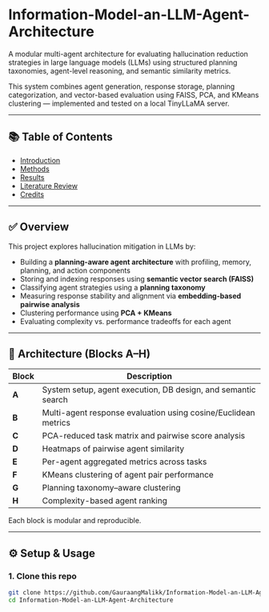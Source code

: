 # Information-Model-an-LLM-Agent-Architecture

A modular multi-agent architecture for evaluating hallucination reduction strategies in large language models (LLMs) using structured planning taxonomies, agent-level reasoning, and semantic similarity metrics.

This system combines agent generation, response storage, planning categorization, and vector-based evaluation using FAISS, PCA, and KMeans clustering — implemented and tested on a local TinyLLaMA server.

---
## 📚 Table of Contents


- [Introduction](LLM%20+%20Agent/paper/intro.md)
- [Methods](LLM%20+%20Agent/methods/methods.md)
- [Results](LLM%20+%20Agent/results/results.md)
- [Literature Review](LLM%20+%20Agent/lit_review/literature_review.md)
- [Credits](./README.md#credits)



---

## ✅ Overview

This project explores hallucination mitigation in LLMs by:
- Building a **planning-aware agent architecture** with profiling, memory, planning, and action components
- Storing and indexing responses using **semantic vector search (FAISS)**
- Classifying agent strategies using a **planning taxonomy**
- Measuring response stability and alignment via **embedding-based pairwise analysis**
- Clustering performance using **PCA + KMeans**
- Evaluating complexity vs. performance tradeoffs for each agent

---

## 🧱 Architecture (Blocks A–H)

| Block | Description |
|-------|-------------|
| **A** | System setup, agent execution, DB design, and semantic search |
| **B** | Multi-agent response evaluation using cosine/Euclidean metrics |
| **C** | PCA-reduced task matrix and pairwise score analysis |
| **D** | Heatmaps of pairwise agent similarity |
| **E** | Per-agent aggregated metrics across tasks |
| **F** | KMeans clustering of agent pair performance |
| **G** | Planning taxonomy–aware clustering |
| **H** | Complexity-based agent ranking |

Each block is modular and reproducible.

---

## ⚙️ Setup & Usage

### 1. Clone this repo

```bash
git clone https://github.com/GauraangMalikk/Information-Model-an-LLM-Agent-Architecture.git
cd Information-Model-an-LLM-Agent-Architecture

